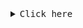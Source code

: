 <!--
<div> 
   <img src="https://readme-typing-svg.demolab.com/?lines=$+Hello,+my%20name%20is+Guilherme+:)&font=Fira%20Code&center=true&width=440&height=45&color=f25c7e&vCenter=true&pause=10&size=22"/>
</div> 

<div align="center">
  <img src="bt.png" width="250" />

  <br>

  <img src="https://readme-typing-svg.demolab.com/?lines=$+Hello,+my%20name%20is+Guilherme+:]&font=Fira%20Code&center=true&width=440&height=45&color=f25c7e&vCenter=true&pause=10&size=22" alt="Typing SVG" />
-->







<details><summary><samp>Click here</samp></summary>

```rust
 👋 Opa

 🧠 Habilidades e Tecnologias

- 🎨 Front-end: HTML, CSS, JavaScript, Bootstrap  
- 🧩 Back-end: C# (iniciante), ASP.NET  
- 🗃️ Banco de Dados: SQL  
- 💻 Ferramentas: Visual Studio, Eclipse, Git, GitHub  
- 🖌️ Design Gráfico: Experiência com apps de design mobile  
- 🐧 Linux e Windows (ambiente de desenvolvimento)  
- 🌐 Noções de hospedagem e estrutura de sites  
- 📱 Interesse em bots para Discord, automações e interfaces web

 🚀 Em progresso

Atualmente, estou estudando mais sobre:
- ASP.NET com banco de dados
- JavaScript avançado e integração com APIs
- Projetos práticos full-stack


```



   <a href="https://github.com/uguisousa">
   <img src="https://github-readme-stats.vercel.app/api/top-langs/?username=uguisousa&count_private=true&layout=compact&theme=transparent&langs_count=8&hide_border=true&bg_color=141c24&title_color=ffffff&text_color=ffffff&custom_title=Linguagens" />
      <img src="https://github-readme-stats.vercel.app/api?username=uguisousa&show_icons=true&theme=transparent&hide_border=true&bg_color=141c24&title_color=ffffff&text_color=ffffff" />

  </a>
  
![Snake animation](github-user-contribution.svg)

<br>









